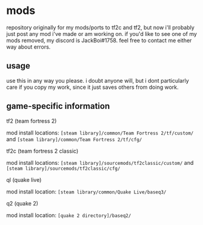 # mods
repository originally for my mods/ports to tf2c and tf2, but now i'll probably just post any mod i've made or am working on.
if you'd like to see one of my mods removed, my discord is JackBoi#1758. feel free to contact me either way about errors.

## usage

use this in any way you please. i doubt anyone will, but i dont particularly care if you copy my work, since it just saves others from doing work.

## game-specific information
tf2 (team fortress 2)

  mod install locations: `[steam library]/common/Team Fortress 2/tf/custom/` and `[steam library]/common/Team Fortress 2/tf/cfg/`

tf2c (team fortress 2 classic)
  
  mod install locations: `[steam library]/sourcemods/tf2classic/custom/` and `[steam library]/sourcemods/tf2classic/cfg/`

ql (quake live)
  
  mod install location: `[steam library/common/Quake Live/baseq3/`

q2 (quake 2)

  mod install location: `[quake 2 directory]/baseq2/`
